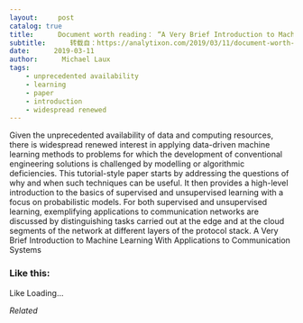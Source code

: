 ```yaml
---
layout:     post
catalog: true
title:      Document worth reading： “A Very Brief Introduction to Machine Learning With Applications to Communication Systems”
subtitle:      转载自：https://analytixon.com/2019/03/11/document-worth-reading-a-very-brief-introduction-to-machine-learning-with-applications-to-communication-systems/
date:      2019-03-11
author:      Michael Laux
tags:
    - unprecedented availability
    - learning
    - paper
    - introduction
    - widespread renewed
---
```


Given the unprecedented availability of data and computing resources, there is widespread renewed interest in applying data-driven machine learning methods to problems for which the development of conventional engineering solutions is challenged by modelling or algorithmic deficiencies. This tutorial-style paper starts by addressing the questions of why and when such techniques can be useful. It then provides a high-level introduction to the basics of supervised and unsupervised learning with a focus on probabilistic models. For both supervised and unsupervised learning, exemplifying applications to communication networks are discussed by distinguishing tasks carried out at the edge and at the cloud segments of the network at different layers of the protocol stack. A Very Brief Introduction to Machine Learning With Applications to Communication Systems





### Like this:

Like Loading...


*Related*

